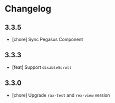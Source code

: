 # Changelog

## 3.3.5
- [chore] Sync Pegasus Component
## 3.3.3
- [feat] Support `disableScroll`

## 3.3.0
- [chore] Upgrade `rax-test` and `rex-view` version

